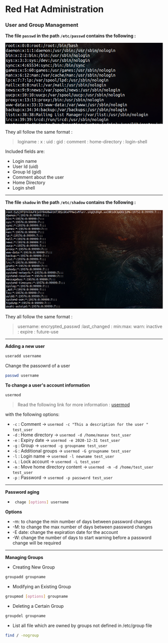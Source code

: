 # Red Hat Administration    
### User and Group Management
**The file `passwd` in the path `/etc/passwd` contains the following :**

![alt text](image.png)

They all follow the same format :

> loginame : x : uid : gid : comment : home-directory : login-shell

Included fields are:
 - Login name
 - User Id (uid)
 - Group Id (gid)
 - Comment about the user
 - Home Directory
 - Login shell

---

**The file `shadow` in the path `/etc/shadow` contains the following :**

![alt text](image-1.png)

They all follow the same format :

> username: encrypted_passwd :last_changed : min:max: warn: inactive : expire : future-use
 
---


**Adding a new user**

```bash
useradd username
```

Change the passowrd of a user

```bash
passwd username
```

**To change a user's account information**
```bash
usermod
```
> Read the following link for more information : [usermod](https://www.geeksforgeeks.org/usermod-command-in-linux-with-examples/)

with the following options:
- `-c` : Comment   ->         ```usermod -c "This a description for the user " test_user```
- `-d` : Home directory  ->   ```usermod -d /home/manav test_user```
- `-e` : Expiry date     ->   ```usermod -e 2020-12-31 test_user```
- `-g` : Group              ->   ```usermod -g groupname test_user```
- `-G` : Additional groups ->  ```usermod -G groupname test_user```
- `-l` : Login name     ->  ```usermod -l newname test_user```
- `-L` : Lock account       ->  ```usermod -L test_user```
- `-m` : Move home directory content -> ```usermod -m -d /home/test_user test_user```
- `-p` : Password         ->  ```usermod -p password test_user```

---

**Password aging**
-  ```bash
    chage [options] username
   ```

**Options**
 - -m: to change the min number of days between password changes
 - -M: to change the max number of days between password changes
 - -E date: change the expiration date for the account
 - -W: change the number of days to start warning before a password
change will be required



---
**Managing Groups**

- Creating New Group
```bash
groupadd groupname
```
- Modifying an Existing Group
```bash
groupmod [options] groupname
```
- Deleting a Certain Group
```bash
groupdel groupname
```
- List all file which are owned by groups not defined in
/etc/group file
```bash
find / -nogroup
```